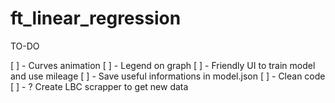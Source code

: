 # ft_linear_regression

TO-DO

[ ] - Curves animation
[ ] - Legend on graph
[ ] - Friendly UI to train model and use mileage
[ ] - Save useful informations in model.json
[ ] - Clean code
[ ] - ? Create LBC scrapper to get new data
